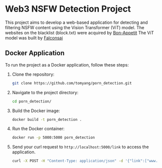 # Web3 NSFW Detection Project

This project aims to develop a web-based application for detecting and filtering NSFW content using the Vision Transformer (ViT) model.
The websites on the blacklist (block.txt) were acquired by [Bon-Appetit](https://github.com/Bon-Appetit/porn-domains)
The ViT model was built by [Falconsai](https://huggingface.co/Falconsai/nsfw_image_detection)

## Docker Application

To run the project as a Docker application, follow these steps:

1. Clone the repository:

    ```bash
    git clone https://github.com/tomyang/porn_detection.git
    ```

2. Navigate to the project directory:

    ```bash
    cd porn_detection/
    ```

3. Build the Docker image:

    ```bash
    docker build -t porn_detection .
    ```

4. Run the Docker container:

    ```bash
    docker run -p 5000:5000 porn_detection
    ```

5. Send your curl request to `http://localhost:5000/link` to access the application.

    ```bash
    curl -X POST -H "Content-Type: application/json" -d '{"link":["www.example.com"]}' http://localhost:5000/link
    ```


